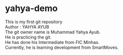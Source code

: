 # yahya-demo
This is my first git repository
<br>
Author : YAHYA AYUB
<br>
The git owner name is Muhammad Yahya Ayub. 
<br>
He is practicing the git. 
<br>
He has done his Intermediate from FIC Minhas.
<br>
Currently, he is learning development from SmartMoves.